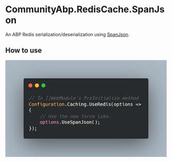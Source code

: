 # CommunityAbp.RedisCache.SpanJson

An ABP Redis serialization/deserialization using [SpanJson](https://github.com/Tornhoof/SpanJson).

## How to use
![UseSpanJson](https://raw.githubusercontent.com/Clinical-Support-Systems/Abp.RedisCache.SpanJson/main/use.png)